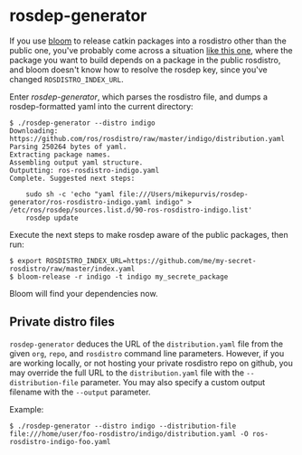 rosdep-generator
================

If you use [bloom](http://wiki.ros.org/bloom) to release catkin packages into a rosdistro other than the public
one, you've probably come across a situation
[like this one](http://answers.ros.org/question/135976/bloom-could-not-resolve-rosdep-key-message_runtime/),
where the package you want to build depends on a package in the public rosdistro, and bloom doesn't know how to
resolve the rosdep key, since you've changed `ROSDISTRO_INDEX_URL`.

Enter *rosdep-generator*, which parses the rosdistro file, and dumps a rosdep-formatted yaml into the current
directory:

```
$ ./rosdep-generator --distro indigo
Downloading: https://github.com/ros/rosdistro/raw/master/indigo/distribution.yaml
Parsing 250264 bytes of yaml.
Extracting package names.
Assembling output yaml structure.
Outputting: ros-rosdistro-indigo.yaml
Complete. Suggested next steps:

    sudo sh -c 'echo "yaml file:///Users/mikepurvis/rosdep-generator/ros-rosdistro-indigo.yaml indigo" > /etc/ros/rosdep/sources.list.d/90-ros-rosdistro-indigo.list'
    rosdep update
```

Execute the next steps to make rosdep aware of the public packages, then run:

```
$ export ROSDISTRO_INDEX_URL=https://github.com/me/my-secret-rosdistro/raw/master/index.yaml
$ bloom-release -r indigo -t indigo my_secrete_package
```

Bloom will find your dependencies now.

## Private distro files

`rosdep-generator` deduces the URL of the `distribution.yaml` file from the
given `org`, `repo`, and `rosdistro` command line parameters. However, if you
are working locally, or not hosting your private rosdistro repo on github, you
may override the full URL to the `distribution.yaml` file with the
`--distribution-file` parameter. You may also specify a custom output filename
with the `--output` parameter.

Example:

````
$ ./rosdep-generator --distro indigo --distribution-file file:///home/user/foo-rosdistro/indigo/distribution.yaml -O ros-rosdistro-indigo-foo.yaml
````

